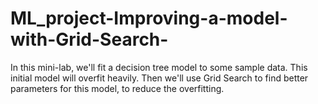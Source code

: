 # ML_project-Improving-a-model-with-Grid-Search-
In this mini-lab, we'll fit a decision tree model to some sample data. This initial model will overfit heavily. Then we'll use Grid Search to find better parameters for this model, to reduce the overfitting.
